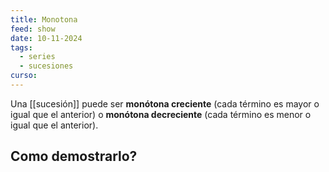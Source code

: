 ```yaml
---
title: Monotona
feed: show
date: 10-11-2024
tags:
  - series
  - sucesiones
curso:
---
```

Una [[sucesión]] puede ser **monótona creciente** (cada término es mayor o igual que el anterior) o **monótona decreciente** (cada término es menor o igual que el anterior).

## Como demostrarlo?
